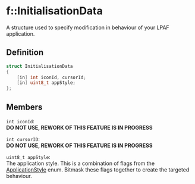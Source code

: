 # f::InitialisationData
A structure used to specify modification in behaviour of your LPAF application.

## Definition
```C++
struct InitialisationData
{
    [in] int iconId, cursorId;
    [in] uint8_t appStyle;
};
```

## Members
`int iconId`: <br>
**DO NOT USE, REWORK OF THIS FEATURE IS IN PROGRESS**

`int cursorID`: <br>
**DO NOT USE, REWORK OF THIS FEATURE IS IN PROGRESS**

`uint8_t appStyle`: <br>
The application style. This is a combination of flags from the [ApplicationStyle](ApplicationStyle_enum.md) enum. 
Bitmask these flags together to create the targeted behaviour. 
